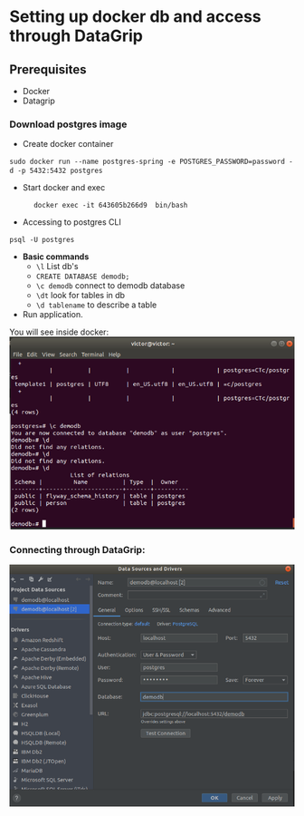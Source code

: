 # Setting up docker db and access through DataGrip

## Prerequisites

- Docker
- Datagrip

### Download postgres image

- Create docker container

```shell script
sudo docker run --name postgres-spring -e POSTGRES_PASSWORD=password -d -p 5432:5432 postgres
```

- Start docker and exec

```shell script
      docker exec -it 643605b266d9  bin/bash
```

- Accessing to postgres CLI

```shell script
psql -U postgres
```

- **Basic commands**
    - ```\l``` List db's 
    - ```CREATE DATABASE demodb;```
    - ```\c demodb``` connect to demodb database
    - ```\dt``` look for tables in db
    - ```\d tablename``` to describe a table
- Run application.

You will see inside docker:
![result](result.png)

### Connecting through DataGrip:

![result](connecting.png)
